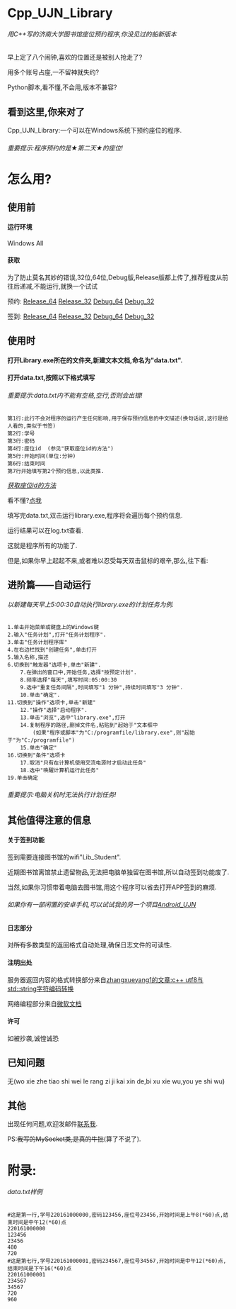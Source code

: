 # Cpp_UJN_Library
###### _用C++写的济南大学图书馆座位预约程序,你没见过的船新版本_


早上定了八个闹钟,喜欢的位置还是被别人抢走了?

用多个账号占座,一不留神就失约?

Python脚本,看不懂,不会用,版本不兼容?
## 看到这里,你来对了
Cpp_UJN_Library:一个可以在Windows系统下预约座位的程序.
###### 重要提示:程序预约的是★第二天★的座位!
# 怎么用?
## 使用前
#### 运行环境
Windows All
#### 获取
为了防止莫名其妙的错误,32位,64位,Debug版,Release版都上传了,推荐程度从前往后递减,不能运行,就换一个试试

预约: [Release_64](https://github.com/cym2018/Cpp_UJN_Library/raw/master/File/Library_Release_X64.exe) [Release_32](https://github.com/cym2018/Cpp_UJN_Library/raw/master/File/Library_Release_X32.exe) [Debug_64](https://github.com/cym2018/Cpp_UJN_Library/raw/master/File/Library_Debug_X64.exe) [Debug_32](https://github.com/cym2018/Cpp_UJN_Library/raw/master/File/Library_Debug_X32.exe) 

签到: [Release_64](https://github.com/cym2018/Cpp_UJN_Library/raw/master/File/Checkin_Release_X64.exe) [Release_32](https://github.com/cym2018/Cpp_UJN_Library/raw/master/File/Checkin_Release_X32.exe) [Debug_64](https://github.com/cym2018/Cpp_UJN_Library/raw/master/File/Checkin_Debug_X64.exe) [Debug_32](https://github.com/cym2018/Cpp_UJN_Library/raw/master/File/Checkin_Debug_X32.exe) 
## 使用时
#### 打开Library.exe所在的文件夹,新建文本文档,命名为"data.txt".
#### 打开data.txt,按照以下格式填写
###### 重要提示:data.txt内不能有空格,空行,否则会出错!
```
第1行:此行不会对程序的运行产生任何影响,用于保存预约信息的中文描述(换句话说,这行是给人看的,类似于书签)
第2行:学号
第3行:密码
第4行:座位id  (参见"获取座位id的方法")
第5行:开始时间(单位:分钟)
第6行:结束时间
第7行开始填写第2个预约信息,以此类推.
```
[_获取座位id的方法_](http://www.cym2019.xyz/library.jsp)

看不懂?[点我](https://github.com/cym2018/Cpp_UJN_Library/blob/master/README.md#datatxt样例)

填写完data.txt,双击运行library.exe,程序将会遍历每个预约信息.

运行结果可以在log.txt查看.

这就是程序所有的功能了.

但是,如果你早上起起不来,或者难以忍受每天双击鼠标的艰辛,那么,往下看:
## 进阶篇——自动运行
###### 以新建每天早上5:00:30自动执行library.exe的计划任务为例.
```
1.单击开始菜单或键盘上的Windows键
2.输入"任务计划",打开"任务计划程序".
3.单击"任务计划程序库"
4.在右边栏找到"创建任务",单击打开
5.输入名称,描述
6.切换到"触发器"选项卡,单击"新建".
	7.在弹出的窗口中,开始任务,选择"按预定计划".
	8.频率选择"每天",填写时间:05:00:30
	9.选中"重复任务间隔",时间填写"1 分钟",持续时间填写"3 分钟".
	10.单击"确定".
11.切换到"操作"选项卡,单击"新建"
	12."操作"选择"启动程序".
	13.单击"浏览",选中"library.exe",打开
	14.复制程序的路径,删掉文件名,粘贴到"起始于"文本框中
		(如果"程序或脚本"为"C:/programfile/library.exe",则"起始于"为"C:/programfile")
	15.单击"确定"
16.切换到"条件"选项卡
	17.取消"只有在计算机使用交流电源时才启动此任务"
	18.选中"唤醒计算机运行此任务"
19.单击确定
```
###### 重要提示:电脑关机时无法执行计划任务!
## 其他值得注意的信息
#### 关于签到功能
签到需要连接图书馆的wifi"Lib_Student".

近期图书馆离馆禁止遗留物品,无法把电脑单独留在图书馆,所以自动签到功能废了.

当然,如果你习惯带着电脑去图书馆,用这个程序可以省去打开APP签到的麻烦.
###### 如果你有一部闲置的安卓手机,可以试试我的另一个项目[Android_UJN](https://github.com/cym2018/Android_UJN)
#### 日志部分
对~~所有~~多数类型的返回格式自动处理,确保日志文件的可读性.
#### 注明出处
服务器返回内容的格式转换部分来自[zhangxueyang1的文章:c++ utf8与std::string字符编码转换](https://blog.csdn.net/zhangxueyang1/article/details/54178195)

网络编程部分来自[微软文档](https://docs.microsoft.com/zh-cn/windows/desktop/WinSock/windows-sockets-start-page-2)
#### 许可
如被抄袭,诚惶诚恐
## 已知问题
无(wo xie zhe tiao shi wei le rang zi ji kai xin de,bi xu xie wu,you ye shi wu)
## 其他
出现任何问题,欢迎发邮件[联系我](cym2018.xyz@qq.com).

PS:~~我写的MySocket类,是真的牛批~~(算了不说了).
# 附录:
###### data.txt样例
```
#这是第一行,学号220161000000,密码123456,座位号23456,开始时间是上午8(*60)点,结束时间是中午12(*60)点
220161000000
123456
23456
480
720
#这是第七行,学号220161000001,密码234567,座位号34567,开始时间是中午12(*60)点,结束时间是下午16(*60)点
220161000001
234567
34567
720
960
```
